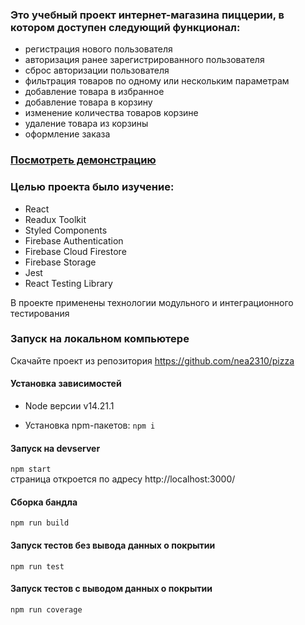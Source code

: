 ### Это учебный проект интернет-магазина пиццерии, в котором доступен следующий функционал:

* регистрация нового пользователя
* авторизация ранее зарегистрированного пользователя
* сброс авторизации пользователя
* фильтрация товаров по одному или нескольким параметрам
* добавление товара в избранное
* добавление товара в корзину
* изменение количества товаров корзине
* удаление товара из корзины
* оформление заказа

### [Посмотреть демонстрацию](https://pizza-livid.vercel.app/)

### Целью проекта было изучение:

* React
* Readux Toolkit
* Styled Components
* Firebase Authentication
* Firebase Cloud Firestore
* Firebase Storage
* Jest
* React Testing Library

В проекте применены технологии модульного и интеграционного тестирования 

### Запуск на локальном компьютере
Скачайте проект из репозитория https://github.com/nea2310/pizza

#### Установка зависимостей

* Node версии v14.21.1

* Установка npm-пакетов:
  ``` npm i ```

#### Запуск на devserver
  ```npm start```  
страница откроется по адресу http://localhost:3000/

#### Сборка бандла 
  ```npm run build```

#### Запуск тестов без вывода данных о покрытии 
  ```npm run test```

#### Запуск тестов с выводом данных о покрытии 
  ```npm run coverage```
